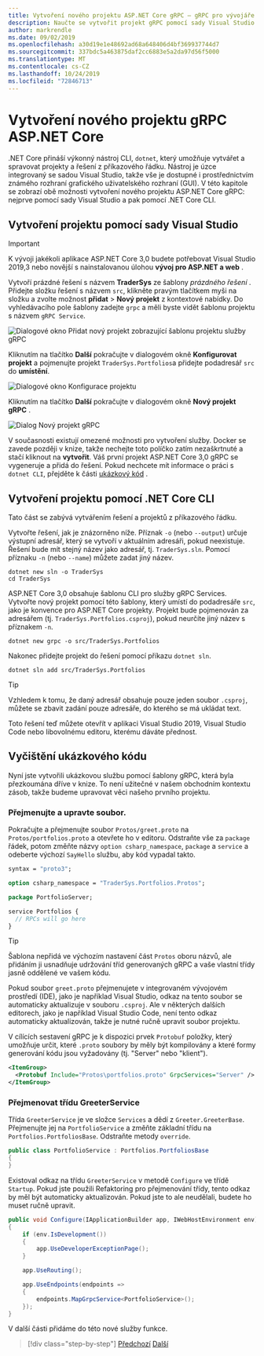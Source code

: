 ```yaml
---
title: Vytvoření nového projektu ASP.NET Core gRPC – gRPC pro vývojáře WCF
description: Naučte se vytvořit projekt gRPC pomocí sady Visual Studio nebo z příkazového řádku.
author: markrendle
ms.date: 09/02/2019
ms.openlocfilehash: a30d19e1e48692ad68a648406d4bf369937744d7
ms.sourcegitcommit: 337bdc5a463875daf2cc6883e5a2da97d56f5000
ms.translationtype: MT
ms.contentlocale: cs-CZ
ms.lasthandoff: 10/24/2019
ms.locfileid: "72846713"
---
```

# <a name="create-a-new-aspnet-core-grpc-project"></a>Vytvoření nového projektu gRPC ASP.NET Core

.NET Core přináší výkonný nástroj CLI, `dotnet`, který umožňuje vytvářet a spravovat projekty a řešení z příkazového řádku. Nástroj je úzce integrovaný se sadou Visual Studio, takže vše je dostupné i prostřednictvím známého rozhraní grafického uživatelského rozhraní (GUI). V této kapitole se zobrazí obě možnosti vytvoření nového projektu ASP.NET Core gRPC: nejprve pomocí sady Visual Studio a pak pomocí .NET Core CLI.

## <a name="create-the-project-using-visual-studio"></a>Vytvoření projektu pomocí sady Visual Studio

> [!IMPORTANT]
> K vývoji jakékoli aplikace ASP.NET Core 3,0 budete potřebovat Visual Studio 2019,3 nebo novější s nainstalovanou úlohou **vývoj pro ASP.NET a web** .

Vytvoří prázdné řešení s názvem **TraderSys** ze šablony *prázdného řešení* . Přidejte složku řešení s názvem `src`, klikněte pravým tlačítkem myši na složku a zvolte možnost **přidat** > **Nový projekt** z kontextové nabídky. Do vyhledávacího pole šablony zadejte `grpc` a měli byste vidět šablonu projektu s názvem `gRPC Service`.

![Dialogové okno Přidat nový projekt zobrazující šablonu projektu služby gRPC](media/create-project/new-grpc-project.png)

Kliknutím na tlačítko **Další** pokračujte v dialogovém okně **Konfigurovat projekt** a pojmenujte projekt `TraderSys.Portfolios`a přidejte podadresář `src` do **umístění**.

![Dialogové okno Konfigurace projektu](media/create-project/configure-project.png)

Kliknutím na tlačítko **Další** pokračujte v dialogovém okně **Nový projekt gRPC** .

![Dialog Nový projekt gRPC](media/create-project/create-new-grpc-service.png)

V současnosti existují omezené možnosti pro vytvoření služby. Docker se zavede později v knize, takže nechejte toto políčko zatím nezaškrtnuté a stačí kliknout na **vytvořit**. Váš první projekt ASP.NET Core 3,0 gRPC se vygeneruje a přidá do řešení. Pokud nechcete mít informace o práci s `dotnet CLI`, přejděte k části [ukázkový kód](#clean-up-the-example-code) .

## <a name="create-the-project-using-the-net-core-cli"></a>Vytvoření projektu pomocí .NET Core CLI

Tato část se zabývá vytvářením řešení a projektů z příkazového řádku.

Vytvořte řešení, jak je znázorněno níže. Příznak `-o` (nebo `--output`) určuje výstupní adresář, který se vytvoří v aktuálním adresáři, pokud neexistuje. Řešení bude mít stejný název jako adresář, tj. `TraderSys.sln`. Pomocí příznaku `-n` (nebo `--name`) můžete zadat jiný název.

```dotnetcli
dotnet new sln -o TraderSys
cd TraderSys
```

ASP.NET Core 3,0 obsahuje šablonu CLI pro služby gRPC Services. Vytvořte nový projekt pomocí této šablony, který umístí do podadresáře `src`, jako je konvence pro ASP.NET Core projekty. Projekt bude pojmenován za adresářem (tj. `TraderSys.Portfolios.csproj`), pokud neurčíte jiný název s příznakem `-n`.

```dotnetcli
dotnet new grpc -o src/TraderSys.Portfolios
```

Nakonec přidejte projekt do řešení pomocí příkazu `dotnet sln`.

```dotnetcli
dotnet sln add src/TraderSys.Portfolios
```

> [!TIP]
> Vzhledem k tomu, že daný adresář obsahuje pouze jeden soubor `.csproj`, můžete se zbavit zadání pouze adresáře, do kterého se má ukládat text.

Toto řešení teď můžete otevřít v aplikaci Visual Studio 2019, Visual Studio Code nebo libovolnému editoru, kterému dáváte přednost.

## <a name="clean-up-the-example-code"></a>Vyčištění ukázkového kódu

Nyní jste vytvořili ukázkovou službu pomocí šablony gRPC, která byla přezkoumána dříve v knize. To není užitečné v našem obchodním kontextu zásob, takže budeme upravovat věci našeho prvního projektu.

### <a name="rename-and-edit-the-proto-file"></a>Přejmenujte a upravte soubor.

Pokračujte a přejmenujte soubor `Protos/greet.proto` na `Protos/portfolios.proto` a otevřete ho v editoru. Odstraňte vše za `package` řádek, potom změňte názvy `option csharp_namespace`, `package` a `service` a odeberte výchozí `SayHello` službu, aby kód vypadal takto.

```protobuf
syntax = "proto3";

option csharp_namespace = "TraderSys.Portfolios.Protos";

package PortfolioServer;

service Portfolios {
  // RPCs will go here
}
```

> [!TIP]
> Šablona nepřidá ve výchozím nastavení část `Protos` oboru názvů, ale přidáním ji usnadňuje udržování tříd generovaných gRPC a vaše vlastní třídy jasně oddělené ve vašem kódu.

Pokud soubor `greet.proto` přejmenujete v integrovaném vývojovém prostředí (IDE), jako je například Visual Studio, odkaz na tento soubor se automaticky aktualizuje v souboru `.csproj`. Ale v některých dalších editorech, jako je například Visual Studio Code, není tento odkaz automaticky aktualizován, takže je nutné ručně upravit soubor projektu.

V cílících sestavení gRPC je k dispozici prvek `Protobuf` položky, který umožňuje určit, které `.proto` soubory by měly být kompilovány a které formy generování kódu jsou vyžadovány (tj. "Server" nebo "klient").

```xml
<ItemGroup>
  <Protobuf Include="Protos\portfolios.proto" GrpcServices="Server" />
</ItemGroup>
```

### <a name="rename-the-greeterservice-class"></a>Přejmenovat třídu GreeterService

Třída `GreeterService` je ve složce `Services` a dědí z `Greeter.GreeterBase`. Přejmenujte jej na `PortfolioService` a změňte základní třídu na `Portfolios.PortfoliosBase`. Odstraňte metody `override`.

```csharp
public class PortfolioService : Portfolios.PortfoliosBase
{
}
```

Existoval odkaz na třídu `GreeterService` v metodě `Configure` ve třídě `Startup`. Pokud jste použili Refaktoring pro přejmenování třídy, tento odkaz by měl být automaticky aktualizován. Pokud jste to ale neudělali, budete ho muset ručně upravit.

```csharp
public void Configure(IApplicationBuilder app, IWebHostEnvironment env)
{
    if (env.IsDevelopment())
    {
        app.UseDeveloperExceptionPage();
    }

    app.UseRouting();

    app.UseEndpoints(endpoints =>
    {
        endpoints.MapGrpcService<PortfolioService>();
    });
}
```

V další části přidáme do této nové služby funkce.

>[!div class="step-by-step"]
>[Předchozí](migrate-wcf-to-grpc.md)
>[Další](migrate-request-reply.md)
